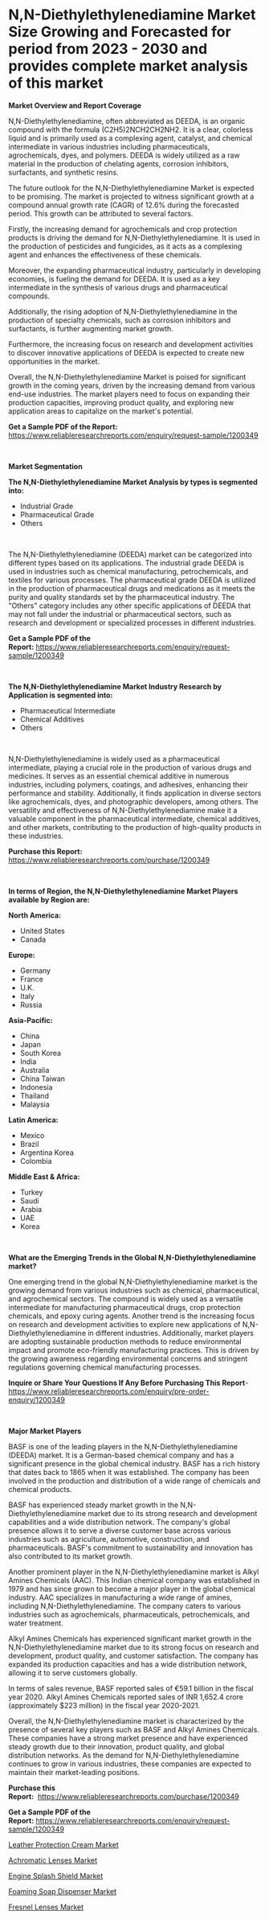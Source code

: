 <p><h1>N,N-Diethylethylenediamine Market Size Growing and Forecasted for period from 2023 - 2030 and provides complete market analysis of this market</h1></p><p><strong>Market Overview and Report Coverage</strong></p>
<p><p>N,N-Diethylethylenediamine, often abbreviated as DEEDA, is an organic compound with the formula (C2H5)2NCH2CH2NH2. It is a clear, colorless liquid and is primarily used as a complexing agent, catalyst, and chemical intermediate in various industries including pharmaceuticals, agrochemicals, dyes, and polymers. DEEDA is widely utilized as a raw material in the production of chelating agents, corrosion inhibitors, surfactants, and synthetic resins.</p><p>The future outlook for the N,N-Diethylethylenediamine Market is expected to be promising. The market is projected to witness significant growth at a compound annual growth rate (CAGR) of 12.6% during the forecasted period. This growth can be attributed to several factors.</p><p>Firstly, the increasing demand for agrochemicals and crop protection products is driving the demand for N,N-Diethylethylenediamine. It is used in the production of pesticides and fungicides, as it acts as a complexing agent and enhances the effectiveness of these chemicals.</p><p>Moreover, the expanding pharmaceutical industry, particularly in developing economies, is fueling the demand for DEEDA. It is used as a key intermediate in the synthesis of various drugs and pharmaceutical compounds.</p><p>Additionally, the rising adoption of N,N-Diethylethylenediamine in the production of specialty chemicals, such as corrosion inhibitors and surfactants, is further augmenting market growth.</p><p>Furthermore, the increasing focus on research and development activities to discover innovative applications of DEEDA is expected to create new opportunities in the market.</p><p>Overall, the N,N-Diethylethylenediamine Market is poised for significant growth in the coming years, driven by the increasing demand from various end-use industries. The market players need to focus on expanding their production capacities, improving product quality, and exploring new application areas to capitalize on the market's potential.</p></p>
<p><strong>Get a Sample PDF of the Report:</strong> <a href="https://www.reliableresearchreports.com/enquiry/request-sample/1200349">https://www.reliableresearchreports.com/enquiry/request-sample/1200349</a></p>
<p>&nbsp;</p>
<p><strong>Market Segmentation</strong></p>
<p><strong>The N,N-Diethylethylenediamine Market Analysis by types is segmented into:</strong></p>
<p><ul><li>Industrial Grade</li><li>Pharmaceutical Grade</li><li>Others</li></ul></p>
<p>&nbsp;</p>
<p><p>The N,N-Diethylethylenediamine (DEEDA) market can be categorized into different types based on its applications. The industrial grade DEEDA is used in industries such as chemical manufacturing, petrochemicals, and textiles for various processes. The pharmaceutical grade DEEDA is utilized in the production of pharmaceutical drugs and medications as it meets the purity and quality standards set by the pharmaceutical industry. The "Others" category includes any other specific applications of DEEDA that may not fall under the industrial or pharmaceutical sectors, such as research and development or specialized processes in different industries.</p></p>
<p><strong>Get a Sample PDF of the Report:</strong>&nbsp;<a href="https://www.reliableresearchreports.com/enquiry/request-sample/1200349">https://www.reliableresearchreports.com/enquiry/request-sample/1200349</a></p>
<p>&nbsp;</p>
<p><strong>The N,N-Diethylethylenediamine Market Industry Research by Application is segmented into:</strong></p>
<p><ul><li>Pharmaceutical Intermediate</li><li>Chemical Additives</li><li>Others</li></ul></p>
<p>&nbsp;</p>
<p><p>N,N-Diethylethylenediamine is widely used as a pharmaceutical intermediate, playing a crucial role in the production of various drugs and medicines. It serves as an essential chemical additive in numerous industries, including polymers, coatings, and adhesives, enhancing their performance and stability. Additionally, it finds application in diverse sectors like agrochemicals, dyes, and photographic developers, among others. The versatility and effectiveness of N,N-Diethylethylenediamine make it a valuable component in the pharmaceutical intermediate, chemical additives, and other markets, contributing to the production of high-quality products in these industries.</p></p>
<p><strong>Purchase this Report:</strong>&nbsp; <a href="https://www.reliableresearchreports.com/purchase/1200349">https://www.reliableresearchreports.com/purchase/1200349</a></p>
<p>&nbsp;</p>
<p><strong>In terms of Region, the N,N-Diethylethylenediamine Market Players available by Region are:</strong></p>
<p>
    <p> <strong> North America: </strong>
        <ul>
            <li>United States</li>
            <li>Canada</li>
        </ul>
        </p> 
    <p> <strong> Europe: </strong>
        <ul>
            <li>Germany</li>
            <li>France</li>
            <li>U.K.</li>
            <li>Italy</li>
            <li>Russia</li>
        </ul>
        </p> 
    <p> <strong> Asia-Pacific: </strong>
        <ul>
            <li>China</li>
            <li>Japan</li>
            <li>South Korea</li>
            <li>India</li>
            <li>Australia</li>
            <li>China Taiwan</li>
            <li>Indonesia</li>
            <li>Thailand</li>
            <li>Malaysia</li>
        </ul>
        </p> 
    <p> <strong> Latin America: </strong>
        <ul>
            <li>Mexico</li>
            <li>Brazil</li>
            <li>Argentina Korea</li>
            <li>Colombia</li>
        </ul>
        </p> 
    <p> <strong> Middle East & Africa: </strong>
        <ul>
            <li>Turkey</li>
            <li>Saudi</li>
            <li>Arabia</li>
            <li>UAE</li>
            <li>Korea</li>
        </ul>
    </p>
    </p>
<p>&nbsp;</p>
<p><strong>What are the Emerging Trends in the Global N,N-Diethylethylenediamine market?</strong></p>
<p><p>One emerging trend in the global N,N-Diethylethylenediamine market is the growing demand from various industries such as chemical, pharmaceutical, and agrochemical sectors. The compound is widely used as a versatile intermediate for manufacturing pharmaceutical drugs, crop protection chemicals, and epoxy curing agents. Another trend is the increasing focus on research and development activities to explore new applications of N,N-Diethylethylenediamine in different industries. Additionally, market players are adopting sustainable production methods to reduce environmental impact and promote eco-friendly manufacturing practices. This is driven by the growing awareness regarding environmental concerns and stringent regulations governing chemical manufacturing processes.</p></p>
<p><strong>Inquire or Share Your Questions If Any Before Purchasing This Report</strong>- <a href="https://www.reliableresearchreports.com/enquiry/pre-order-enquiry/1200349">https://www.reliableresearchreports.com/enquiry/pre-order-enquiry/1200349</a></p>
<p>&nbsp;</p>
<p><strong>Major Market Players</strong></p>
<p><p>BASF is one of the leading players in the N,N-Diethylethylenediamine (DEEDA) market. It is a German-based chemical company and has a significant presence in the global chemical industry. BASF has a rich history that dates back to 1865 when it was established. The company has been involved in the production and distribution of a wide range of chemicals and chemical products.</p><p>BASF has experienced steady market growth in the N,N-Diethylethylenediamine market due to its strong research and development capabilities and a wide distribution network. The company's global presence allows it to serve a diverse customer base across various industries such as agriculture, automotive, construction, and pharmaceuticals. BASF's commitment to sustainability and innovation has also contributed to its market growth.</p><p>Another prominent player in the N,N-Diethylethylenediamine market is Alkyl Amines Chemicals (AAC). This Indian chemical company was established in 1979 and has since grown to become a major player in the global chemical industry. AAC specializes in manufacturing a wide range of amines, including N,N-Diethylethylenediamine. The company caters to various industries such as agrochemicals, pharmaceuticals, petrochemicals, and water treatment.</p><p>Alkyl Amines Chemicals has experienced significant market growth in the N,N-Diethylethylenediamine market due to its strong focus on research and development, product quality, and customer satisfaction. The company has expanded its production capacities and has a wide distribution network, allowing it to serve customers globally.</p><p>In terms of sales revenue, BASF reported sales of €59.1 billion in the fiscal year 2020. Alkyl Amines Chemicals reported sales of INR 1,652.4 crore (approximately $223 million) in the fiscal year 2020-2021.</p><p>Overall, the N,N-Diethylethylenediamine market is characterized by the presence of several key players such as BASF and Alkyl Amines Chemicals. These companies have a strong market presence and have experienced steady growth due to their innovation, product quality, and global distribution networks. As the demand for N,N-Diethylethylenediamine continues to grow in various industries, these companies are expected to maintain their market-leading positions.</p></p>
<p><strong>Purchase this Report:</strong>&nbsp;&nbsp;<a href="https://www.reliableresearchreports.com/purchase/1200349">https://www.reliableresearchreports.com/purchase/1200349</a></p>
<p></p>
<p><strong>Get a Sample PDF of the Report:</strong>&nbsp;<a href="https://www.reliableresearchreports.com/enquiry/request-sample/1200349">https://www.reliableresearchreports.com/enquiry/request-sample/1200349</a></p>
<p><p><a href="https://www.linkedin.com/pulse/leather-protection-cream-market-size-2023-2030-global-bvkze/">Leather Protection Cream Market</a></p><p><a href="https://medium.com/@laurenglover76/achromatic-lenses-market-size-growth-forecast-2023-2030-eeaaa5e3172d">Achromatic Lenses Market</a></p><p><a href="https://www.linkedin.com/pulse/engine-splash-shield-market-research-report-unlocks-bctae/">Engine Splash Shield Market</a></p><p><a href="https://www.linkedin.com/pulse/foaming-soap-dispenser-market-size-share-amp-trends-4yjxe/">Foaming Soap Dispenser Market</a></p><p><a href="https://medium.com/@bernadetteball666/fresnel-lenses-market-size-growth-forecast-2023-2030-98796ba80098">Fresnel Lenses Market</a></p></p>